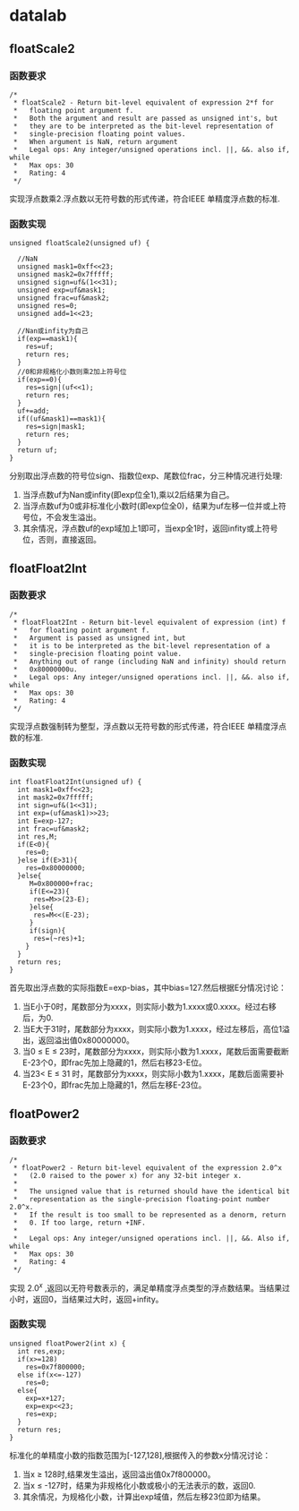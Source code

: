 # datalab
## floatScale2
### 函数要求
```
/* 
 * floatScale2 - Return bit-level equivalent of expression 2*f for
 *   floating point argument f.
 *   Both the argument and result are passed as unsigned int's, but
 *   they are to be interpreted as the bit-level representation of
 *   single-precision floating point values.
 *   When argument is NaN, return argument
 *   Legal ops: Any integer/unsigned operations incl. ||, &&. also if, while
 *   Max ops: 30
 *   Rating: 4
 */
```
实现浮点数乘2.浮点数以无符号数的形式传递，符合IEEE 单精度浮点数的标准.
### 函数实现
```
unsigned floatScale2(unsigned uf) {

  //NaN
  unsigned mask1=0xff<<23;
  unsigned mask2=0x7fffff;
  unsigned sign=uf&(1<<31);
  unsigned exp=uf&mask1;
  unsigned frac=uf&mask2;
  unsigned res=0;
  unsigned add=1<<23;

  //Nan或infity为自己
  if(exp==mask1){
    res=uf;
    return res;
  }
  //0和非规格化小数则乘2加上符号位
  if(exp==0){
    res=sign|(uf<<1);
    return res;
  }
  uf+=add;
  if((uf&mask1)==mask1){
    res=sign|mask1;
    return res;
  }
  return uf;
}
```
分别取出浮点数的符号位sign、指数位exp、尾数位frac，分三种情况进行处理:
1. 当浮点数uf为Nan或infity(即exp位全1),乘以2后结果为自己。
2. 当浮点数uf为0或非标准化小数时(即exp位全0)，结果为uf左移一位并或上符号位，不会发生溢出。
3. 其余情况，浮点数uf的exp域加上1即可，当exp全1时，返回infity或上符号位，否则，直接返回。
## floatFloat2Int
### 函数要求
```
/* 
 * floatFloat2Int - Return bit-level equivalent of expression (int) f
 *   for floating point argument f.
 *   Argument is passed as unsigned int, but
 *   it is to be interpreted as the bit-level representation of a
 *   single-precision floating point value.
 *   Anything out of range (including NaN and infinity) should return
 *   0x80000000u.
 *   Legal ops: Any integer/unsigned operations incl. ||, &&. also if, while
 *   Max ops: 30
 *   Rating: 4
 */
```
实现浮点数强制转为整型，浮点数以无符号数的形式传递，符合IEEE 单精度浮点数的标准.
### 函数实现
```
int floatFloat2Int(unsigned uf) {
  int mask1=0xff<<23;
  int mask2=0x7fffff;
  int sign=uf&(1<<31);
  int exp=(uf&mask1)>>23;
  int E=exp-127;
  int frac=uf&mask2;
  int res,M;
  if(E<0){
    res=0;
  }else if(E>31){
    res=0x80000000;
  }else{
     M=0x800000+frac;
     if(E<=23){
      res=M>>(23-E);
     }else{
      res=M<<(E-23);
     }
     if(sign){
      res=(~res)+1;
    }
  }
  return res;
}
```
首先取出浮点数的实际指数E=exp-bias，其中bias=127.然后根据E分情况讨论：
1. 当E小于0时，尾数部分为xxxx，则实际小数为1.xxxx或0.xxxx。经过右移后，为0.
2. 当E大于31时，尾数部分为xxxx，则实际小数为1.xxxx，经过左移后，高位1溢出，返回溢出值0x80000000。
3. 当0 $\leq$ E $\leq$ 23时，尾数部分为xxxx，则实际小数为1.xxxx，尾数后面需要截断E-23个0，即frac先加上隐藏的1，然后右移23-E位。
4. 当23< E $\leq$ 31 时，尾数部分为xxxx，则实际小数为1.xxxx，尾数后面需要补E-23个0，即frac先加上隐藏的1，然后左移E-23位。

## floatPower2
### 函数要求
```
/* 
 * floatPower2 - Return bit-level equivalent of the expression 2.0^x
 *   (2.0 raised to the power x) for any 32-bit integer x.
 *
 *   The unsigned value that is returned should have the identical bit
 *   representation as the single-precision floating-point number 2.0^x.
 *   If the result is too small to be represented as a denorm, return
 *   0. If too large, return +INF.
 * 
 *   Legal ops: Any integer/unsigned operations incl. ||, &&. Also if, while 
 *   Max ops: 30 
 *   Rating: 4
 */
```
实现 $2.0^x$ ,返回以无符号数表示的，满足单精度浮点类型的浮点数结果。当结果过小时，返回0，当结果过大时，返回+infity。
### 函数实现
```
unsigned floatPower2(int x) {
  int res,exp;
  if(x>=128) 
    res=0x7f800000;
  else if(x<=-127)
    res=0;
  else{
    exp=x+127;
    exp=exp<<23;
    res=exp;
  }
  return res;
}
```
标准化的单精度小数的指数范围为[-127,128],根据传入的参数x分情况讨论：
1. 当x $\geq$ 128时,结果发生溢出，返回溢出值0x7f800000。
2. 当x $\leq$ -127时，结果为非规格化小数或极小的无法表示的数，返回0.
3. 其余情况，为规格化小数，计算出exp域值，然后左移23位即为结果。
